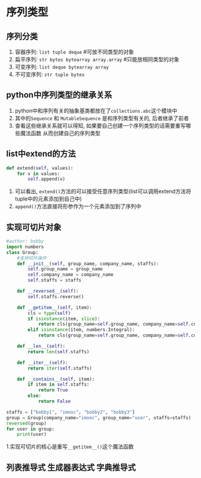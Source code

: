 # 序列类型

## 序列分类
1. 容器序列: `list tuple deque` #可放不同类型的对象
2. 扁平序列: `str bytes bytearray array.array` #只能放相同类型的对象
3. 可变序列: `list deque bytearray array`
4. 不可变序列: `str tuple bytes`
   
## python中序列类型的继承关系
1. python中和序列有关的抽象基类都放在了`collections.abc`这个模块中
2. 其中的`Sequence` 和 `MutableSequence` 是和序列类型有关的, 后者继承了前者
3. 查看这些继承关系就可以得知, 如果要自己创建一个序列类型的话需要重写哪些魔法函数 从而创建自己的序列类型
   

## list中extend的方法
```python
def extend(self, values):
    for v in values:
        self.append(v)
```
1. 可以看出, `extend()`方法的可以接受任意序列类型(list可以调用extend方法将tuple中的元素添加到自己中)
2. `append()`方法直接将形参作为一个元素添加到了序列中

## 实现可切片对象
```python
#author: bobby
import numbers
class Group:
    #支持切片操作
    def __init__(self, group_name, company_name, staffs):
        self.group_name = group_name
        self.company_name = company_name
        self.staffs = staffs

    def __reversed__(self):
        self.staffs.reverse()

    def __getitem__(self, item):
        cls = type(self)
        if isinstance(item, slice):
            return cls(group_name=self.group_name, company_name=self.company_name, staffs=self.staffs[item])
        elif isinstance(item, numbers.Integral):
            return cls(group_name=self.group_name, company_name=self.company_name, staffs=[self.staffs[item]])

    def __len__(self):
        return len(self.staffs)

    def __iter__(self):
        return iter(self.staffs)

    def __contains__(self, item):
        if item in self.staffs:
            return True
        else:
            return False

staffs = ["bobby1", "imooc", "bobby2", "bobby3"]
group = Group(company_name="imooc", group_name="user", staffs=staffs)
reversed(group)
for user in group:
    print(user)
```
1.实现可切片的核心是重写`__getitem__()`这个魔法函数

## 列表推导式 生成器表达式 字典推导式
```python

```
